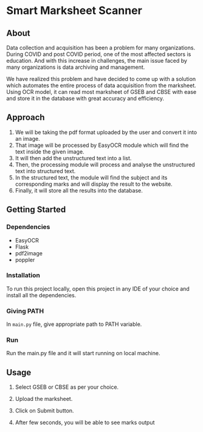 # Smart Marksheet Scanner

## About

Data collection and acquisition has been a problem for many organizations.
During COVID and post COVID period, one of the most affected sectors is
education. And with this increase in challenges, the main issue faced by
many organizations is data archiving and management. 

We have realized this problem and have decided to come up with a solution
which automates the entire process of data acquisition from the marksheet.
Using OCR model, it can read most marksheet of GSEB and CBSE with ease and store it in
the database with great accuracy and efficiency.




## Approach

1. We will be taking the pdf format uploaded by the user and convert it into an image.
2. That image will be processed by  EasyOCR module which will find the text inside the given image.
3. It will then add the unstructured text into a list.
4. Then, the processing module will process and analyse the unstructured text into structured text.
5. In the structured text, the module will find the subject and its corresponding marks and will display the result to the website.
6. Finally, it will store all the results into the database.




## Getting Started

### Dependencies
* EasyOCR
* Flask
* pdf2image
* poppler

### Installation
To run this project locally, open this project in any IDE of your choice and install all the dependencies.

### Giving PATH
In `main.py` file, give appropriate path to PATH variable.

### Run
Run the main.py file and it will start running on local machine.



## Usage

1. Select GSEB or CBSE as per your choice.

2. Upload the marksheet.

3. Click on Submit button.

4. After few seconds, you will be able to see marks output 
